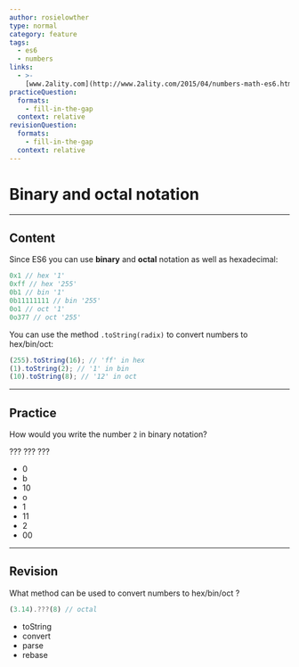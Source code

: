 ```yaml
---
author: rosielowther
type: normal
category: feature
tags:
  - es6
  - numbers
links:
  - >-
    [www.2ality.com](http://www.2ality.com/2015/04/numbers-math-es6.html){website}
practiceQuestion:
  formats:
    - fill-in-the-gap
  context: relative
revisionQuestion:
  formats:
    - fill-in-the-gap
  context: relative
---
```


# Binary and octal notation


---

## Content

Since ES6 you can use **binary** and **octal** notation as well as hexadecimal:

```javascript
0x1 // hex '1'
0xff // hex '255'
0b1 // bin '1'
0b11111111 // bin '255'
0o1 // oct '1'
0o377 // oct '255'
```

You can use the method `.toString(radix)` to convert numbers to hex/bin/oct:

```javascript
(255).toString(16); // 'ff' in hex
(1).toString(2); // '1' in bin
(10).toString(8); // '12' in oct
```


---

## Practice

How would you write the number `2` in binary notation?

??? ??? ???

- 0
- b
- 10
- o
- 1
- 11
- 2
- 00


---

## Revision

What method can be used to convert numbers to hex/bin/oct ?

```javascript
(3.14).???(8) // octal
```

- toString
- convert
- parse
- rebase
 
